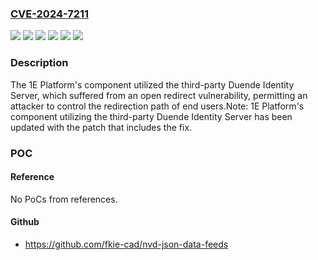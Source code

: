 ### [CVE-2024-7211](https://cve.mitre.org/cgi-bin/cvename.cgi?name=CVE-2024-7211)
![](https://img.shields.io/static/v1?label=Product&message=1E%20Platform&color=blue)
![](https://img.shields.io/static/v1?label=Version&message=23.11.1.15%20&color=brightgreen)
![](https://img.shields.io/static/v1?label=Version&message=23.7.1.80%20&color=brightgreen)
![](https://img.shields.io/static/v1?label=Version&message=24.7%20&color=brightgreen)
![](https://img.shields.io/static/v1?label=Version&message=8.4.1.229%20&color=brightgreen)
![](https://img.shields.io/static/v1?label=Vulnerability&message=URL%20Redirection%20to%20Untrusted%20Site%20('Open%20Redirect')&color=brightgreen)

### Description

The 1E Platform's component utilized the third-party Duende Identity Server, which suffered from an open redirect vulnerability, permitting an attacker to control the redirection path of end users.Note: 1E Platform's component utilizing the third-party Duende Identity Server has been updated with the patch that includes the fix.

### POC

#### Reference
No PoCs from references.

#### Github
- https://github.com/fkie-cad/nvd-json-data-feeds


